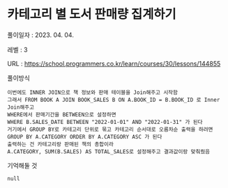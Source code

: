 # 카테고리 별 도서 판매량 집계하기
풀이일자 : 2023. 04. 04.  
    
레벨 : 3    

URL : https://school.programmers.co.kr/learn/courses/30/lessons/144855
    
풀이방식    

    이번에도 INNER JOIN으로 책 정보와 판매 테이블을 Join해주고 시작함
    그래서 FROM BOOK A JOIN BOOK_SALES B ON A.BOOK_ID = B.BOOK_ID 로 Inner Join해주고
    WHERE에서 판매기간을 BETWEEN으로 설정하면
    WHERE B.SALES_DATE BETWEEN "2022-01-01" AND "2022-01-31" 가 된다
    거기에서 GROUP BY로 카테고리 단위로 묶고 카테고리 순서대로 오름차순 출력을 하려면
    GROUP BY A.CATEGORY ORDER BY A.CATEGORY ASC 가 된다
    출력하는 건 카테고리랑 판매된 책의 총합이라
    A.CATEGORY, SUM(B.SALES) AS TOTAL_SALES로 설정해주고 결과값이랑 맞춰줬음

기억해둘 것  
    
    null